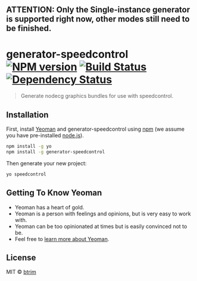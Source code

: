## ATTENTION: Only the Single-instance generator is supported right now, other modes still need to be finished.


# generator-speedcontrol [![NPM version][npm-image]][npm-url] [![Build Status][travis-image]][travis-url] [![Dependency Status][daviddm-image]][daviddm-url]
> Generate nodecg graphics bundles for use with speedcontrol.


## Installation

First, install [Yeoman](http://yeoman.io) and generator-speedcontrol using [npm](https://www.npmjs.com/) (we assume you have pre-installed [node.js](https://nodejs.org/)).

```bash
npm install -g yo
npm install -g generator-speedcontrol
```

Then generate your new project:

```bash
yo speedcontrol
```

## Getting To Know Yeoman

 * Yeoman has a heart of gold.
 * Yeoman is a person with feelings and opinions, but is very easy to work with.
 * Yeoman can be too opinionated at times but is easily convinced not to be.
 * Feel free to [learn more about Yeoman](http://yeoman.io/).

## License

MIT © [btrim](https://github.com/speedcontrol)


[npm-image]: https://badge.fury.io/js/generator-speedcontrol.svg
[npm-url]: https://npmjs.org/package/generator-speedcontrol
[travis-image]: https://travis-ci.org/speedcontrol/generator-speedcontrol.svg?branch=master
[travis-url]: https://travis-ci.org/speedcontrol/generator-speedcontrol
[daviddm-image]: https://david-dm.org/speedcontrol/generator-speedcontrol.svg?theme=shields.io
[daviddm-url]: https://david-dm.org/speedcontrol/generator-speedcontrol
